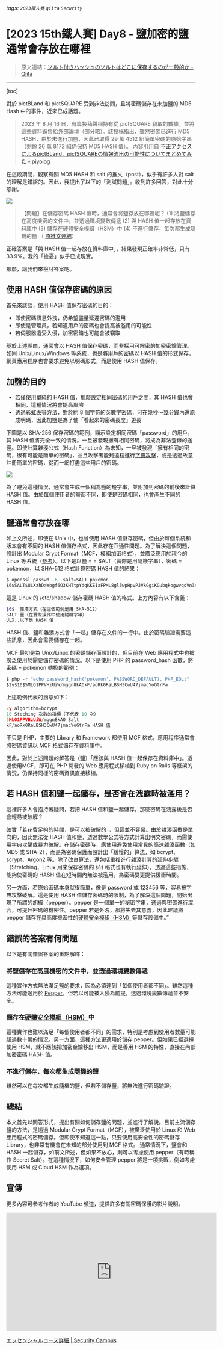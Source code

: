 ###### tags: `2023鐵人賽` `qiita` `Security`
# [2023 15th鐵人賽] Day8 - 鹽加密的鹽通常會存放在哪裡

> 原文連結：[ソルト付きハッシュのソルトはどこに保存するのが一般的か - Qiita](https://qiita.com/ockeghem/items/d7324d383fb7c104af58?utm_source=Qiitaニュース&utm_campaign=38b649377c-Qiita_newsletter_580_08_23&utm_medium=email&utm_term=0_e44feaa081-38b649377c-62820449)

---

[toc]

對於 pictBLand 和 pictSQUARE 受到非法訪問，且將密碼儲存在未加鹽的 MD5 Hash 中的事件，近來已成話題。

> 2023 年 8 月 16 日，有篇投稿聲稱持有從 pictSQUARE 竊取的數據，並將這些資料銷售給外部論壇（部分略）。該投稿指出，雖然密碼已進行 MD5 HASH，由於未進行加鹽，因此已取得 29 萬 4512 組簡單密碼的原始字串（剩餘 26 萬 8172 組仍保持 MD5 HASH 值）。
內容引用自 [不正アクセスによるpictBLand、pictSQUAREの情報流出の可能性についてまとめてみた - piyolog](https://piyolog.hatenadiary.jp/entry/2023/08/17/030141)

在這段期間，觀察有關 MD5 HASH 和 salt 的推文（post），似乎有許多人對 salt 的理解是錯誤的。因此，我提出了以下的「測試問題」。收到許多回答，對此十分感謝。

![](https://imgur.com/57Y0JjG.png)
> 【問題】在儲存密碼 HASH 值時，通常會將鹽存放在哪裡呢？
> (1) 將鹽儲存在高度機密的文件中，並透過環境變數傳遞
> (2) 與 HASH 值一起存放在資料庫中
> (3) 儲存在硬體安全模組（HSM）中
> (4) 不進行儲存，每次都生成隨機的鹽
>（ [原推文連結](https://twitter.com/ockeghem/status/1691966966117122462?ref_src=twsrc%5Etfw%7Ctwcamp%5Etweetembed%7Ctwterm%5E1691966966117122462%7Ctwgr%5E65e8aaf5b94813177ea3debfa5293b39e1c5072e%7Ctwcon%5Es1_c10&ref_url=https%3A%2F%2Fqiita.com%2Fockeghem%2Fitems%2Fd7324d383fb7c104af58)）

正確答案是「與 HASH 值一起存放在資料庫中」，結果發現正確率非常低，只有 33.9%。我的「擔憂」似乎已成現實。

那麼，讓我們來檢討答案吧。

## 使用 HASH 值保存密碼的原因

首先來談談，使用 HASH 值保存密碼的目的：

- 即使密碼訊息外洩，仍希望盡量延遲密碼的濫用
- 即使是管理員，若知道用戶的密碼也會提高被濫用的可能性
- 若伺服器遭受入侵，加密密鑰也可能會被竊取

基於上述理由，通常會以 HASH 值保存密碼，而非採用可解密的加密密鑰管理。如同 Unix/Linux/Windows 等系統，也是將用戶的密碼以 HASH 值的形式保存，網頁應用程序也會要求避免以明碼形式，而是使用 HASH 值保存。

## 加鹽的目的

- 若僅使用單純的 HASH 值，那麼設定相同密碼的用戶之間，其 HASH 值也會相同，這種情況將會提高風險
- 透過[彩虹表](https://zh.wikipedia.org/wiki/%E5%BD%A9%E8%99%B9%E8%A1%A8)等方法，對於約 8 個字符的英數字密碼，可在幾秒～幾分鐘內還原成明碼，因此加鹽是為了使「看起來的密碼長度」更長

下圖是以 SHA-256 保存密碼的範例，顯示設定相同密碼「password」的用戶，其 HASH 值將完全一致的情況。一旦被發現擁有相同密碼，將成為非法登錄的途徑。即使計算雜湊公式（Hash Function）為未知，一旦被發現「擁有相同的密碼，很有可能是簡單的密碼」，並且攻擊者能夠遠程進行[字典攻擊](https://zh.wikipedia.org/zh-tw/%E5%AD%97%E5%85%B8%E6%94%BB%E6%93%8A)，或是透過故意註冊簡單的密碼，從而一網打盡這些用戶的密碼。

![](https://imgur.com/iVxqlvU.png)

為了避免這種情況，通常會生成一個稱為鹽的短字串，並附加到密碼的前後來計算 HASH 值。由於每個使用者的鹽都不同，即使是密碼相同，也會產生不同的 HASH 值。

## 鹽通常會存放在哪

如上文所述，即使在 Unix 中，也曾使用 HASH 值儲存密碼，但由於每個系統和版本會有不同的 HASH 值儲存格式，因此存在互通性問題。為了解決這個問題，設計出 Modular Crypt Format（MCF，模組加密格式），並廣泛應用於現今的 Linux 等系統（[參考](https://passlib.readthedocs.io/en/stable/modular_crypt_format.html)）。以下是以鹽 = = SALT（實際是用隨機字串），密碼 = pokemon，以 SHA-512 格式計算密碼 HASH 值的結果：

```jsx
$ openssl passwd -6 -salt=SALT pokemon
$6$SALT$ULXzhDaWogf6Q3KHTtpYdqKKEIaFPML8gl5wpHpvPJVkGgiKGubqkogwvqoVn3eDsrJuRB22w.RPWzAdEu1xD.
```

這是 Linux 的 /etc/shadow 儲存密碼 HASH 值的格式。上方內容有以下含義：

```bash
$6$  雜湊方式（在這個範例是用 SHA-512）
SALT 鹽（在實際操作中使用隨機字串）
ULX..以下是 HASH 值
```

HASH 值、鹽和雜湊方式會「一起」儲存在文件的一行中。由於密碼驗證需要這些訊息，因此會需要儲存在一起。

MCF 最初是為 Unix/Linux 的密碼儲存而設計的，但目前在 Web 應用程式中也被廣泛使用於需要儲存密碼的情況。以下是使用 PHP 的 password_hash 函數，將密碼 = pokemon 轉換的範例：

```jsx
$ php -r "echo password_hash('pokemon', PASSWORD_DEFAULT), PHP_EOL;"
$2y$10$5MLO1PPVHzUiW/mggn8kAOkF/aoRk0RaLBSH3CwU47jmacYoGtrFa
```

上述範例代表的涵意如下：

```jsx
2y algorithm=bcrypt
10 Steching 次數的指標（不代表 10 次）
5MLO1PPVHzUiW/mggn8kAO Salt
kF/aoRk0RaLBSH3CwU47jmacYoGtrFa HASH 值
```

不只是 PHP，主要的 Library 和 Framework 都使用 MCF 格式，應用程序通常會將密碼資訊以 MCF 格式儲存在資料庫中。

因此，對於上述問題的解答是（鹽）「應該與 HASH 值一起保存在資料庫中」。透過使用MCF，即可在 PHP 開發的 Web 應用程式移植到 Ruby on Rails 等框架的情況，仍保持同樣的密碼資訊直接移植。

## 若 HASH 值和鹽一起儲存，是否會在洩露時被濫用？

這裡許多人會抱持著疑問，若把 HASH 值和鹽一起儲存，那麼密碼在洩露後是否會輕易被破解？

確實「若花費足夠的時間，是可以被破解的」，但這並不容易。由於雜湊函數是單向的，因此無法從 HASH 值和鹽，透過數學公式等方式計算出明文密碼，而需使用字典攻擊或暴力破解。在儲存密碼時，應使用避免使用常見的高速雜湊函數（如 MD5 或 SHA-2），而是為密碼保護而設計出「緩慢的」算法，如 bcrypt、scrypt、Argon2 等。除了改良算法，還包括重複進行雜湊計算的延伸步驟（Stretching，Linux 用來保存密碼的 `$6$` 格式也有執行延伸）。透過這些措施，能夠使密碼的 HASH 值在短時間內無法被濫用，為密碼變更提供緩衝時間。

另一方面，若原始密碼本身就很簡單，像是 password 或 123456 等，容易被字典攻擊破解。這是使用 HASH 值儲存密碼時的限制，為了解決這個問題，開始出現了所謂的胡椒（pepper）。pepper 是一個單一的秘密字串，通過與密碼進行混合，可提升密碼的機密性。pepper 若是外洩，那將失去其意義，因此建議將 pepper 儲存在具高度機密性的[硬體安全模組（HSM）](https://zh.wikipedia.org/zh-tw/%E7%A1%AC%E4%BB%B6%E5%AE%89%E5%85%A8%E6%A8%A1%E5%9D%97)等儲存設備中。”

## 錯誤的答案有何問題

以下是有關錯誤答案的重點解釋：

### 將鹽儲存在高度機密的文件中，並透過環境變數傳遞

這種實作方式無法滿足鹽的要求，因為必須達到「每個使用者都不同」。雖然這種方法可能適用於 [Pepper](https://en.wikipedia.org/wiki/Pepper_(cryptography))，但若以可能被入侵為前提，透過環境變數傳遞並不安全。

### 儲存在[硬體安全模組（HSM）](https://zh.wikipedia.org/zh-tw/%E7%A1%AC%E4%BB%B6%E5%AE%89%E5%85%A8%E6%A8%A1%E5%9D%97)中

這種實作也難以滿足「每個使用者都不同」的需求，特別是考慮到使用者數量可能超過數十萬的情況。另一方面，這種方法更適用於儲存 pepper。但如果已經選擇使用 HSM，就不應該把加密金鑰移出 HSM，而是善用 HSM 的特性，直接在內部加密密碼 HASH 值。

### 不進行儲存，每次都生成隨機的鹽

雖然可以在每次都生成隨機的鹽，但若不儲存鹽，將無法進行密碼驗證。

## 總結

本文首先以問答形式，提出有關如何儲存鹽的問題，並進行了解說。目前主流儲存鹽的方法，是透過 Modular Crypt Format（MCF），被廣泛使用於 Linux 和 Web 應用程式的密碼儲存。但即使不知道這一點，只要使用高安全性的密碼儲存 Library，也非常有機會在未知的部分使用到 MCF 格式。
通常情況下，鹽會和 HASH 一起儲存，如前文所述，但如果不放心，則可以考慮使用 pepper（有時稱作 Secret Salt）。在這種情況下，如何安全管理 pepper 將是一項挑戰，例如考慮使用 HSM 或 Cloud HSM 作為選項。

## 宣傳

更多內容可參考作者的 YouTube 頻道，提供許多有關密碼保護的影片說明。

<iframe width="560" height="315" src="https://www.youtube.com/embed/p_2tiP0qclQ?si=-vF4yboyoc4jwH1n" title="YouTube video player" frameborder="0" allow="accelerometer; autoplay; clipboard-write; encrypted-media; gyroscope; picture-in-picture; web-share" allowfullscreen></iframe>

[エッセンシャルコース詳細 | Security Campus](https://www.security-campus.com/essential)
